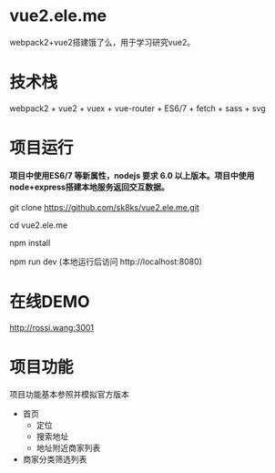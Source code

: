 # vue2.ele.me
webpack2+vue2搭建饿了么，用于学习研究vue2。
# 技术栈
webpack2 + vue2 + vuex + vue-router + ES6/7 + fetch + sass + svg
# 项目运行
#### 项目中使用ES6/7 等新属性，nodejs 要求 6.0 以上版本。项目中使用node+express搭建本地服务返回交互数据。
  git clone https://github.com/sk8ks/vue2.ele.me.git

  cd vue2.ele.me

  npm install

  npm run dev (本地运行后访问 http://localhost:8080)
# 在线DEMO
http://rossi.wang:3001
# 项目功能
项目功能基本参照并模拟官方版本
* 首页
  + 定位
  + 搜索地址
  + 地址附近商家列表
* 商家分类筛选列表
